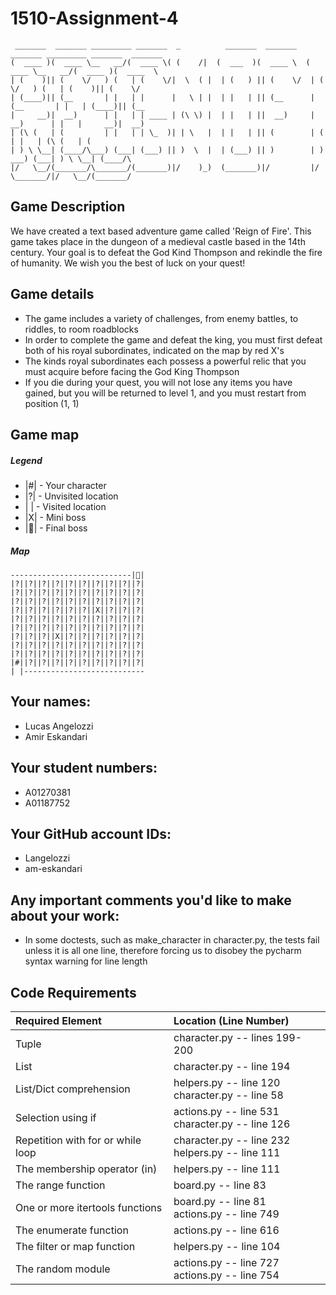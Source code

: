 # 1510-Assignment-4

```angular2html
 _______  _______ _________ _______  _          _______  _______    _______ _________ _______  _______
(  ____ )(  ____ \__   __/(  ____ \( (    /|  (  ___  )(  ____ \  (  ____ \__   __/(  ____ )(  ____  \
| (    )|| (    \/   ) (   | (    \/|  \  ( |  | (   ) || (    \/  | (    \/   ) (   | (    )|| (    \/
| (____)|| (__       | |   | |      |   \ | |  | |   | || (__      | (__       | |   | (____)|| (__
|     __)|  __)      | |   | | ____ | (\ \) |  | |   | ||  __)     |  __)      | |   |     __)|  __)
| (\ (   | (         | |   | | \_  )| | \   |  | |   | || (        | (         | |   | (\ (   | (
| ) \ \__| (____/\___) (___| (___) || )  \  |  | (___) || )        | )      ___) (___| ) \ \__| (____/\
|/   \__/(_______/\_______/(_______)|/    )_)  (_______)|/         |/       \_______/|/   \__/(_______/
```

## Game Description
We have created a text based adventure game called 'Reign of Fire'. This game takes place in the dungeon of a 
medieval castle based in the 14th century. Your goal is to defeat the God Kind Thompson and rekindle the fire of 
humanity. We wish you the best of luck on your quest!

## Game details
- The game includes a variety of challenges, from enemy battles, to riddles, to room roadblocks
- In order to complete the game and defeat the king, you must first defeat both of his royal subordinates, indicated 
  on the map by red X's
- The kinds royal subordinates each possess a powerful relic that you must acquire before facing the God King Thompson
- If you die during your quest, you will not lose any items you have gained, but you will be returned to level 1, 
  and you must restart from position (1, 1)

## Game map

##### Legend
  - |#| - Your character
  - |?| - Unvisited location
  - | | - Visited location
  - |X| - Mini boss
  - |👑| - Final boss

##### Map
```
---------------------------|👑|
|?||?||?||?||?||?||?||?||?||?|
|?||?||?||?||?||?||?||?||?||?|
|?||?||?||?||?||?||?||?||?||?|
|?||?||?||?||?||?||X||?||?||?|
|?||?||?||?||?||?||?||?||?||?|
|?||?||?||?||?||?||?||?||?||?|
|?||?||?||X||?||?||?||?||?||?|
|?||?||?||?||?||?||?||?||?||?|
|?||?||?||?||?||?||?||?||?||?|
|#||?||?||?||?||?||?||?||?||?|
| |---------------------------
```


## Your names:

* Lucas Angelozzi
* Amir Eskandari

## Your student numbers:

* A01270381
* A01187752

## Your GitHub account IDs:

* Langelozzi
* am-eskandari

## Any important comments you'd like to make about your work:

* In some doctests, such as make_character in character.py, the tests fail unless it is all one line, therefore
  forcing us to disobey the pycharm syntax warning for line length

## Code Requirements

| Required Element                  | Location (Line Number)                                |
|:----------------------------------|:------------------------------------------------------|
| Tuple                             | character.py -- lines 199-200                         |
| List                              | character.py -- line 194                              |
| List/Dict comprehension           | helpers.py -- line 120 <br/> character.py -- line 58  |
| Selection using if                | actions.py -- line 531 <br/> character.py -- line 126 |
| Repetition with for or while loop | character.py -- line 232 <br/> helpers.py -- line 111 |
| The membership operator (in)      | helpers.py -- line 111                                |
| The range function                | board.py -- line 83                                   |
| One or more itertools functions   | board.py -- line 81 <br/> actions.py -- line 749      |
| The enumerate function            | actions.py -- line 616                                |
| The filter or map function        | helpers.py -- line 104                                |
| The random module                 | actions.py -- line 727 <br/> actions.py -- line 754   |
